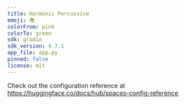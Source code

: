 ```yaml
---
title: Harmonic Percussive
emoji: 📚
colorFrom: pink
colorTo: green
sdk: gradio
sdk_version: 4.7.1
app_file: app.py
pinned: false
license: mit
---
```


Check out the configuration reference at https://huggingface.co/docs/hub/spaces-config-reference
